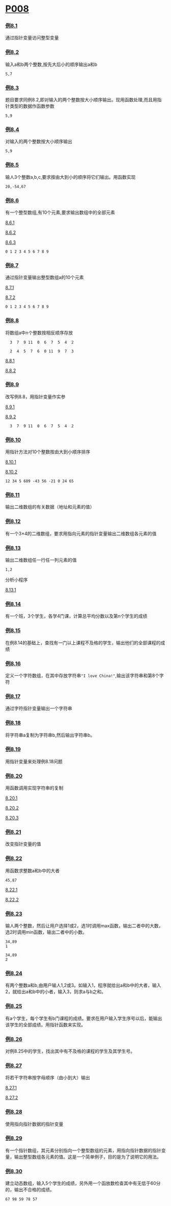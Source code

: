 # [P008](../readme.md#p008)

### [例8.1](ps8_1.c)

通过指针变量访问整型变量

### [例8.2](ps8_2.c)

输入a和b两个整数,按先大后小的顺序输出a和b

```
5,7
```

### [例8.3](ps8_3.c)

题目要求同例8.2,即对输入的两个整数按大小顺序输出。现用函数处理,而且用指针类型的数据作函数参数

```
5,9
```

### [例8.4](ps8_4.c)

对输入的两个整数按大小顺序输出

```
5,9
```

### [例8.5](ps8_5.c)

输人3个整数a,b,c,要求按由大到小的顺序将它们输出。用函数实现

```
20,-54,67
```

### [例8.6](ps8_6_1.c)

有一个整型数组,有10个元素,要求输出数组中的全部元素

[8.6.1](ps8_6_1.c)

[8.6.2](ps8_6_2.c)

[8.6.3](ps8_6_3.c)

```
0 1 2 3 4 5 6 7 8 9
```

### [例8.7](ps8_7_1.c)

通过指针变量输出整型数组a的10个元素

[8.7.1](ps8_7_1.c)

[8.7.2](ps8_7_2.c)

```
0 1 2 3 4 5 6 7 8 9
```

### [例8.8](ps8_8_1.c)

将数组a中n个整数按相反顺序存放

```
  3  7  9 11  0  6  7  5  4  2

  2  4  5  7  6  0 11  9  7  3
```

[8.8.1](ps8_8_1.c)

[8.8.2](ps8_8_2.c)

### [例8.9](ps8_9.c)

改写例8.8，用指针变量作实参

[8.9.1](ps8_9_1.c)

[8.9.2](ps8_9_2.c)

```
  3  7  9 11  0  6  7  5  4  2
```

### [例8.10](ps8_10_1.c)

用指针方法对10个整数按由大到小顺序排序

[8.10.1](ps8_10_1.c)

[8.10.2](ps8_10_2.c)

```
12 34 5 689 -43 56 -21 0 24 65
```

### [例8.11](ps8_11.c)

输出二维数组的有关数据（地址和元素的值）

### [例8.12](ps8_12.c)

有一个3×4的二维数组，要求用指向元素的指针变量输出二维数组各元素的值

### [例8.13](ps8_13.c)

输出二维数组任一行任一列元素的值

```
1,2
```

分析小程序

[8.13.1](ps8_13_1.c)

### [例8.14](ps8_14.c)

有一个班，3个学生，各学4门课，计算总平均分数以及第n个学生的成绩

### [例8.15](ps8_15.c)

在例8.14的基础上，查找有一门以上课程不及格的学生，输出他们的全部课程的成绩

### [例8.16](ps8_16.c)

定义一个字符数组，在其中存放字符串`"I love China!"`,输出该字符串和第8个字符

### [例8.17](ps8_17.c)

通过字符指针变量输出一个字符串

### [例8.18](ps8_18.c)

将字符串a复制为字符串b,然后输出字符串b。

### [例8.19](ps8_19.c)

用指针变量来处理例8.18问题

### [例8.20](ps8_20_1.c)

用函数调用实现字符串的复制

[8.20.1](ps8_20_1.c)

[8.20.2](ps8_20_2.c)

[8.20.3](ps8_20_3.c)

### [例8.21](ps8_21.c)

改变指针变量的值

### [例8.22](ps8_22_1.c)

用函数求整数a和b中的大者

```
45,87
```

[8.22.1](ps8_22_1.c)

[8.22.2](ps8_22_2.c)

### [例8.23](ps8_23.c)

输人两个整数，然后让用户选择1或2，选1时调用max函数，输出二者中的大数，选2时调用min函数，输出二者中的小数。

```
34,89
1
```

```
34,89
2
```

### [例8.24](ps8_24.c)

有两个整数a和b,由用户输人1,2或3。如输入1，程序就给出a和b中的大者，输入2，就给出a和b中的小者，输入3，则求a与b之和。

### [例8.25](ps8_25.c)

有a个学生，每个学生有b门课程的成绩。要求在用户输入学生序号以后，能输出该学生的全部成绩。用指针函数来实现。

### [例8.26](ps8_26.c)

对例8.25中的学生，找出其中有不及格的课程的学生及其学生号。

### [例8.27](ps8_27_1.c)

将若干字符串按字母顺序（由小到大）输出

[8.27.1](ps8_27_1.c)

[8.27.2](ps8_27_2.c)

### [例8.28](ps8_28.c)

使用指向指针数据的指针变量

### [例8.29](ps8_29.c)

有一个指针数组，其元素分别指向一个整型数组的元素，用指向指针数据的指针变量，输出整型数组各元素的值。这是一个简单例子，目的是为了说明它的用法。

### [例8.30](ps8_30.c)

建立动态数组，输入5个学生的成绩，另外用一个函放数检查其中有无低于60分的，输出不合格的成绩。

```
67 98 59 78 57
```
